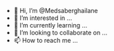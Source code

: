 - 👋 Hi, I’m @Medsaberghailane
- 👀 I’m interested in ...
- 🌱 I’m currently learning ...
- 💞️ I’m looking to collaborate on ...
- 📫 How to reach me ...

<!---
Medsaberghailane/Medsaberghailane is a ✨ special ✨ repository because its `README.md` (this file) appears on your GitHub profile.
You can click the Preview link to take a look at your changes.
--->
